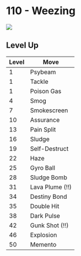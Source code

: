 # 110 - Weezing
![][110]

## Level Up

Level | Move
---   | ---
  1   | Psybeam
  1   | Tackle
  1   | Poison Gas
  4   | Smog
  7   | Smokescreen
 10   | Assurance
 13   | Pain Split
 16   | Sludge
 19   | Self-Destruct
 22   | Haze
 25   | Gyro Ball
 28   | Sludge Bomb
 31   | Lava Plume (!!)
 34   | Destiny Bond
 35   | Double Hit
 38   | Dark Pulse
 42   | Gunk Shot (!!)
 46   | Explosion
 50   | Memento



[110]: ../img/pokemon/110.png
